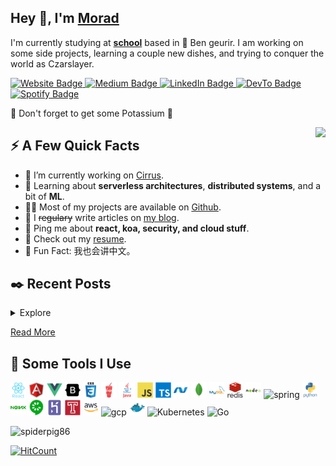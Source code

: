 <h2>Hey 👋, I'm <a href="https://www.twitter.com">Morad</a></h2>
<p>I'm currently studying at <strong><a href="https://www.1337.ma/">school</a></strong> based in 🌁 Ben geurir. I am working on some side projects, learning a couple new dishes, and trying to conquer the world as Czarslayer.</p>
   <p>
      <a href="https://www.twitter.com">
         <img src="https://img.shields.io/badge/-1337.ma-4E69C8?style=flat-square&amp;labelColor=4E69C8&amp;logo=Chrome&amp;link=https://www.twitter.com" alt="Website Badge">
      </a>
      <a href="https://medium.com/@serbis">
         <img src="https://img.shields.io/badge/-@serbis-14c767?style=flat-square&amp;labelColor=14c767&amp;logo=Medium&amp;link=https://medium.com/@serbis" alt="Medium Badge">
      </a> 
      <a href="https://www.linkedin.com/in/serbis/">
         <img src="https://img.shields.io/badge/-@serbis-0077B5?style=flat-square&amp;labelColor=0077B5&amp;logo=LinkedIn&amp;link=https://www.linkedin.com/in/serbis/" alt="LinkedIn Badge">
      </a> 
      <a href="https://dev.to/spiderpig86">
         <img src="https://img.shields.io/badge/-@spiderpig86-0A0A0A?style=flat-square&amp;labelColor=0A0A0A&amp;logo=dev.to&amp;link=https://dev.to/spiderpig86" alt="DevTo Badge">
      </a> 
      <a href="https://open.spotify.com/user/31qpgykymbgnfsn3bxkqgl5klj3u">
         <img src="https://img.shields.io/badge/-@Stanley%20Lim-1ED760?style=flat-square&amp;labelColor=fff&amp;logo=Spotify&amp;link=https://open.spotify.com/user/31qpgykymbgnfsn3bxkqgl5klj3u" alt="Spotify Badge">
      </a>
   </p>
<p>🍌 Don't forget to get some Potassium 🍌</p>
<img align="right" src="https://gifdb.com/images/high/cartoon-character-louise-belcher-coding-is-fun-ctmkcciuc1gyxos2.gif" />
<h2>⚡️ A Few Quick Facts</h2>
<ul>
   <li>🔭 I’m currently working on <a href="https://github.com/Spiderpig86/Cirrus">Cirrus</a>.</li>
   <li>🧐 Learning about <strong>serverless architectures</strong>, <strong>distributed systems</strong>, and a bit of <strong>ML</strong>.</li>
   <li>👨‍💻 Most of my projects are available on <a href="https://github.com/Spiderpig86">Github</a>.</li>
   <li>📝 I <del>regulary</del> write articles on <a href="https://blog.stanleylim.me">my blog</a>.</li>
   <li>💬 Ping me about <strong>react, koa, security, and cloud stuff</strong>.</li>
   <li>📙 Check out my <a href="https://www.stanleylim.me/resume/resume.pdf">resume</a>.</li>
   <li>🎉 Fun Fact: 我也会讲中文。</li>
</ul>
<h2>✒️ Recent Posts</h2>
<details>
   <summary>Explore</summary>
   <li><a target="_blank" href="https://blog.stanleylim.me/maximizing-efficiency-and-impact---why-i-choose-mermaid-for-graph-creation">Maximizing Efficiency and Impact - Why I Choose Mermaid for Graph Creation — June 19, 2023</a></li>
   <li><a target="_blank" href="https://blog.stanleylim.me/til-how-casing-can-break-netlify-functions">TIL How Casing Can Break Netlify Functions — February 27, 2023</a></li>
   <li><a target="_blank" href="https://blog.stanleylim.me/godaddy-redirect-hack">GoDaddy Redirect Hack — December 20, 2022</a></li>
   <li><a target="_blank" href="https://blog.stanleylim.me/airpods-not-charging-on-windows">Airpods Not Charging on Windows — August 19, 2022</a></li>
   <li><a target="_blank" href="https://blog.stanleylim.me/the-fastest-way-to-develop-and-deploy-your-next-project">⚡ The Fastest Way to Develop and Deploy Your Next Project — June 09, 2022</a></li>
</details>
<p><a target="_blank" href="https://blog.stanleylim.me">Read More</a></p>
<h2>🚀 Some Tools I Use</h2>
<p align="left">
   <img src="https://raw.githubusercontent.com/devicons/devicon/master/icons/react/react-original-wordmark.svg" alt="react" width="25" height="25" />
   <img src="https://raw.githubusercontent.com/devicons/devicon/master/icons/angularjs/angularjs-original.svg" alt="angular-js" width="25" height="25" />
   <img src="https://raw.githubusercontent.com/devicons/devicon/master/icons/vuejs/vuejs-original.svg" alt="vue" width="25" height="25" />
   <img src="https://raw.githubusercontent.com/devicons/devicon/master/icons/bootstrap/bootstrap-plain.svg" alt="bootstrap" width="25" height="25" />
   <img src="https://raw.githubusercontent.com/devicons/devicon/master/icons/css3/css3-original-wordmark.svg" alt="css3" width="25" height="25" />
   <img src="https://raw.githubusercontent.com/devicons/devicon/master/icons/gulp/gulp-plain.svg" alt="gulp" width="25" height="25" />
   <img src="https://raw.githubusercontent.com/devicons/devicon/master/icons/java/java-original-wordmark.svg" alt="java" width="25" height="25" />
   <img src="https://raw.githubusercontent.com/devicons/devicon/master/icons/javascript/javascript-original.svg" alt="javascript" width="25" height="25" />
   <img src="https://raw.githubusercontent.com/devicons/devicon/master/icons/typescript/typescript-original.svg" alt="typescript" width="25" height="25" />
   <img src="https://raw.githubusercontent.com/devicons/devicon/master/icons/dot-net/dot-net-original.svg" alt=".NET" width="25" height="25" />
   <img src="https://raw.githubusercontent.com/devicons/devicon/master/icons/mongodb/mongodb-original.svg" alt="mongodb" width="25" height="25" />
   <img src="https://raw.githubusercontent.com/devicons/devicon/master/icons/mysql/mysql-original-wordmark.svg" alt="mysql" width="25" height="25" />
   <img src="https://raw.githubusercontent.com/devicons/devicon/master/icons/redis/redis-original-wordmark.svg" alt="redis" width="25" height="25" />
   <img src="https://raw.githubusercontent.com/devicons/devicon/master/icons/nodejs/nodejs-original-wordmark.svg" alt="nodejs" width="25" height="25" />
   <img src="https://www.vectorlogo.zone/logos/springio/springio-icon.svg" alt="spring" width="25" height="25" />
   <img src="https://raw.githubusercontent.com/devicons/devicon/master/icons/python/python-original-wordmark.svg" alt="python" width="25" height="25" />
   <img src="https://raw.githubusercontent.com/devicons/devicon/master/icons/nginx/nginx-original.svg" alt="nginx" width="25" height="25" />
   <img src="https://raw.githubusercontent.com/devicons/devicon/master/icons/cucumber/cucumber-plain.svg" alt="cucumber" width="25" height="25" />
   <img src="https://raw.githubusercontent.com/devicons/devicon/master/icons/heroku/heroku-plain.svg" alt="heroku" width="25" height="25" />
   <img src="https://raw.githubusercontent.com/devicons/devicon/master/icons/travis/travis-plain.svg" alt="travis" width="25" height="25" />
   <img src="https://raw.githubusercontent.com/github/explore/80688e429a7d4ef2fca1e82350fe8e3517d3494d/topics/aws/aws.png" alt="aws" width="25" height="25" />
   <img src="https://www.vectorlogo.zone/logos/google_cloud/google_cloud-icon.svg" alt="gcp" width="25" height="25" />
   <img src="https://raw.githubusercontent.com/devicons/devicon/master/icons/docker/docker-original.svg" alt="Docker" width="25" height="25" />
   <img src="https://www.vectorlogo.zone/logos/kubernetes/kubernetes-icon.svg" alt="Kubernetes" width="25" height="25" />
   <img src="https://cdn.jsdelivr.net/gh/devicons/devicon/icons/go/go-original.svg" alt="Go" width="25" height="25" />
</p>
<img src="https://github-readme-stats.vercel.app/api?username=spiderpig86&show_icons=true&count_private=true" alt="spiderpig86" />
<p><a href="http://hits.dwyl.com/spiderpig86/spiderpig86/spiderpig86.svg?style=flat-square"><img src="https://hits.dwyl.com/spiderpig86/spiderpig86/spiderpig86.svg?style=flat-square" alt="HitCount"></a></p>
